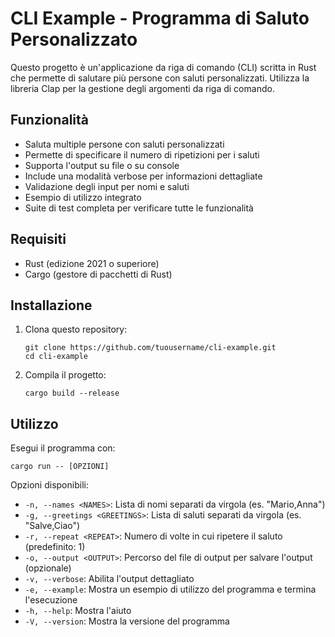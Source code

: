 # CLI Example - Programma di Saluto Personalizzato

Questo progetto è un'applicazione da riga di comando (CLI) scritta in Rust che permette di salutare più persone con saluti personalizzati. Utilizza la libreria Clap per la gestione degli argomenti da riga di comando.

## Funzionalità

- Saluta multiple persone con saluti personalizzati
- Permette di specificare il numero di ripetizioni per i saluti
- Supporta l'output su file o su console
- Include una modalità verbose per informazioni dettagliate
- Validazione degli input per nomi e saluti
- Esempio di utilizzo integrato
- Suite di test completa per verificare tutte le funzionalità

## Requisiti

- Rust (edizione 2021 o superiore)
- Cargo (gestore di pacchetti di Rust)

## Installazione

1. Clona questo repository:
   ```
   git clone https://github.com/tuousername/cli-example.git
   cd cli-example
   ```

2. Compila il progetto:
   ```
   cargo build --release
   ```

## Utilizzo

Esegui il programma con:

```
cargo run -- [OPZIONI]
```

Opzioni disponibili:
- `-n, --names <NAMES>`: Lista di nomi separati da virgola (es. "Mario,Anna")
- `-g, --greetings <GREETINGS>`: Lista di saluti separati da virgola (es. "Salve,Ciao")
- `-r, --repeat <REPEAT>`: Numero di volte in cui ripetere il saluto (predefinito: 1)
- `-o, --output <OUTPUT>`: Percorso del file di output per salvare l'output (opzionale)
- `-v, --verbose`: Abilita l'output dettagliato
- `-e, --example`: Mostra un esempio di utilizzo del programma e termina l'esecuzione
- `-h, --help`: Mostra l'aiuto
- `-V, --version`: Mostra la versione del programma
